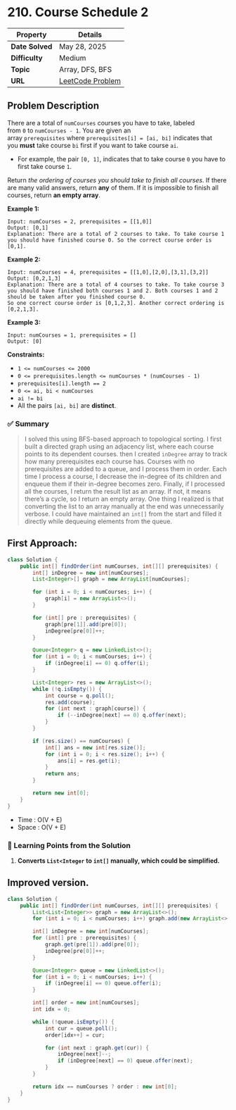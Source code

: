 # 210. Course Schedule 2

| Property | Details |
|----------|--------|
| **Date Solved** | May 28, 2025 |
| **Difficulty** | Medium |
| **Topic** | Array, DFS, BFS |
| **URL** | [LeetCode Problem](https://leetcode.com/problems/course-schedule-ii/description/) |

## Problem Description 
There are a total of `numCourses` courses you have to take, labeled from `0` to `numCourses - 1`. You are given an array `prerequisites` where `prerequisites[i] = [ai, bi]` indicates that you **must** take course `bi` first if you want to take course `ai`.

- For example, the pair `[0, 1]`, indicates that to take course `0` you have to first take course `1`.

Return *the ordering of courses you should take to finish all courses*. If there are many valid answers, return **any** of them. If it is impossible to finish all courses, return **an empty array**.

**Example 1:**

```
Input: numCourses = 2, prerequisites = [[1,0]]
Output: [0,1]
Explanation: There are a total of 2 courses to take. To take course 1 you should have finished course 0. So the correct course order is [0,1].

```

**Example 2:**

```
Input: numCourses = 4, prerequisites = [[1,0],[2,0],[3,1],[3,2]]
Output: [0,2,1,3]
Explanation: There are a total of 4 courses to take. To take course 3 you should have finished both courses 1 and 2. Both courses 1 and 2 should be taken after you finished course 0.
So one correct course order is [0,1,2,3]. Another correct ordering is [0,2,1,3].

```

**Example 3:**

```
Input: numCourses = 1, prerequisites = []
Output: [0]

```

**Constraints:**

- `1 <= numCourses <= 2000`
- `0 <= prerequisites.length <= numCourses * (numCourses - 1)`
- `prerequisites[i].length == 2`
- `0 <= ai, bi < numCourses`
- `ai != bi`
- All the pairs `[ai, bi]` are **distinct**.

### ✅ Summary

> I solved this using BFS-based approach to topological sorting. I first built a directed graph using an adjacency list, where each course points to its dependent courses. then I created `inDegree` array to track how many prerequisites each course has. Courses with no prerequisites are added to a queue, and I process them in order. Each time I process a course, I decrease the in-degree of its children and enqueue them if their in-degree becomes zero. Finally, if I processed all the courses, I return the result list as an array. If not, it means there’s a cycle, so I return an empty array. One thing I realized is that converting the list to an array manually at the end was unnecessarily verbose. I could have maintained an `int[]` from the start and filled it directly while dequeuing elements from the queue.
> 

## First Approach:

```java
class Solution {
    public int[] findOrder(int numCourses, int[][] prerequisites) {
        int[] inDegree = new int[numCourses];
        List<Integer>[] graph = new ArrayList[numCourses];

        for (int i = 0; i < numCourses; i++) {
            graph[i] = new ArrayList<>();
        }

        for (int[] pre : prerequisites) {
            graph[pre[1]].add(pre[0]);
            inDegree[pre[0]]++;
        }

        Queue<Integer> q = new LinkedList<>();
        for (int i = 0; i < numCourses; i++) {
            if (inDegree[i] == 0) q.offer(i);
        }

        List<Integer> res = new ArrayList<>();
        while (!q.isEmpty()) {
            int course = q.poll();
            res.add(course);
            for (int next : graph[course]) {
                if (--inDegree[next] == 0) q.offer(next);
            }
        }

        if (res.size() == numCourses) {
            int[] ans = new int[res.size()];
            for (int i = 0; i < res.size(); i++) {
                ans[i] = res.get(i);
            }
            return ans;
        }

        return new int[0];
    }
}
```

- Time : O(V + E)
- Space : O(V + E)

### 🔎 Learning Points from the Solution

1. **Converts `List<Integer` to `int[]` manually, which could be simplified.**

## Improved version.

```java
class Solution {
    public int[] findOrder(int numCourses, int[][] prerequisites) {
        List<List<Integer>> graph = new ArrayList<>();
        for (int i = 0; i < numCourses; i++) graph.add(new ArrayList<>());

        int[] inDegree = new int[numCourses];
        for (int[] pre : prerequisites) {
            graph.get(pre[1]).add(pre[0]);
            inDegree[pre[0]]++;
        }

        Queue<Integer> queue = new LinkedList<>();
        for (int i = 0; i < numCourses; i++) {
            if (inDegree[i] == 0) queue.offer(i);
        }

        int[] order = new int[numCourses];
        int idx = 0;

        while (!queue.isEmpty()) {
            int cur = queue.poll();
            order[idx++] = cur;

            for (int next : graph.get(cur)) {
                inDegree[next]--;
                if (inDegree[next] == 0) queue.offer(next);
            }
        }

        return idx == numCourses ? order : new int[0];
    }
}
```
